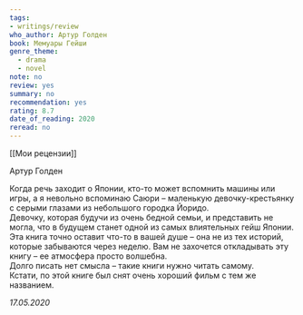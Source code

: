```yaml
---
tags: 
- writings/review
who_author: Артур Голден
book: Мемуары Гейши
genre_theme:
  - drama
  - novel
note: no
review: yes
summary: no
recommendation: yes
rating: 8.7
date_of_reading: 2020
reread: no
---
```

[[Мои рецензии]]

Артур Голден
  
Когда речь заходит о Японии, кто-то может вспомнить машины или игры, а я невольно вспоминаю Саюри – маленькую девочку-крестьянку с серыми глазами из небольшого городка Йоридо.  
Девочку, которая будучи из очень бедной семьи, и представить не могла, что в будущем станет одной из самых влиятельных гейш Японии.  
Эта книга точно оставит что-то в вашей душе – она не из тех историй, которые забываются через неделю. Вам не захочется откладывать эту книгу – ее атмосфера просто волшебна.  
Долго писать нет смысла – такие книги нужно читать самому.  
Кстати, по этой книге был снят очень хороший фильм с тем же названием.  

  
_17.05.2020_